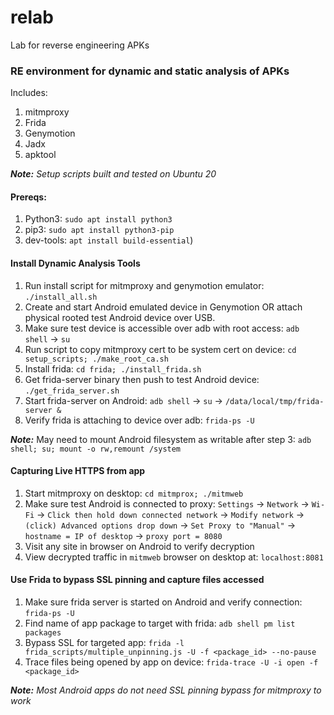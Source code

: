 # relab
Lab for reverse engineering APKs


### RE environment for dynamic and static analysis of APKs

Includes:

1. mitmproxy
2. Frida
3. Genymotion
4. Jadx
5. apktool

_**Note:** Setup scripts built and tested on Ubuntu 20_

#### Prereqs: 

1. Python3: `sudo apt install python3`
2. pip3: `sudo apt install python3-pip`
3. dev-tools: `apt install build-essential`)


#### Install Dynamic Analysis Tools

1. Run install script for mitmproxy and genymotion emulator: `./install_all.sh`
2. Create and start Android emulated device in Genymotion OR attach physical rooted test Android device over USB.
3. Make sure test device is accessible over adb with root access: `adb shell` -> `su`
4. Run script to copy mitmproxy cert to be system cert on device: `cd setup_scripts; ./make_root_ca.sh`  
5. Install frida: `cd frida; ./install_frida.sh`
6. Get frida-server binary then push to test Android device: `./get_frida_server.sh`
7. Start frida-server on Android: `adb shell` -> `su` -> `/data/local/tmp/frida-server &`
8. Verify frida is attaching to device over adb: `frida-ps -U`


_**Note:**_ May need to mount Android filesystem as writable after step 3: `adb shell; su; mount -o rw,remount /system`

#### Capturing Live HTTPS from app

1. Start mitmproxy on desktop: `cd mitmprox; ./mitmweb`
2. Make sure test Android is connected to proxy: `Settings` -> `Network` -> `Wi-Fi` -> `Click then hold down connected network` -> `Modify network` -> `(click) Advanced options drop down` -> `Set Proxy to "Manual"` -> `hostname = IP of desktop` -> `proxy port = 8080`
3. Visit any site in browser on Android to verify decryption
4. View decrypted traffic in `mitmweb` browser on desktop at: `localhost:8081`



#### Use Frida to bypass SSL pinning and capture files accessed

1. Make sure frida server is started on Android and verify connection: `frida-ps -U`
2. Find name of app package to target with frida: `adb shell pm list packages`
3. Bypass SSL for targeted app: `frida -l frida_scripts/multiple_unpinning.js -U -f <package_id> --no-pause`
4. Trace files being opened by app on device: `frida-trace -U -i open -f <package_id>`


_**Note:** Most Android apps do not need SSL pinning bypass for mitmproxy to work_
